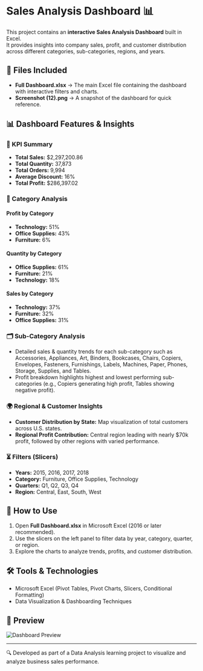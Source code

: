 # Sales Analysis Dashboard 📊

This project contains an **interactive Sales Analysis Dashboard** built in Excel.  
It provides insights into company sales, profit, and customer distribution across different categories, sub-categories, regions, and years.

## 📂 Files Included
- **Full Dashboard.xlsx** → The main Excel file containing the dashboard with interactive filters and charts.
- **Screenshot (12).png** → A snapshot of the dashboard for quick reference.

## 📊 Dashboard Features & Insights

### 🔑 KPI Summary
- **Total Sales:** $2,297,200.86  
- **Total Quantity:** 37,873  
- **Total Orders:** 9,994  
- **Average Discount:** 16%  
- **Total Profit:** $286,397.02  

### 📂 Category Analysis

#### Profit by Category
- **Technology:** 51%  
- **Office Supplies:** 43%  
- **Furniture:** 6%  

#### Quantity by Category
- **Office Supplies:** 61%  
- **Furniture:** 21%  
- **Technology:** 18%  

#### Sales by Category
- **Technology:** 37%  
- **Furniture:** 32%  
- **Office Supplies:** 31%  

### 🗂 Sub-Category Analysis
- Detailed sales & quantity trends for each sub-category such as Accessories, Appliances, Art, Binders, Bookcases, Chairs, Copiers, Envelopes, Fasteners, Furnishings, Labels, Machines, Paper, Phones, Storage, Supplies, and Tables.  
- Profit breakdown highlights highest and lowest performing sub-categories (e.g., Copiers generating high profit, Tables showing negative profit).

### 🌍 Regional & Customer Insights
- **Customer Distribution by State:** Map visualization of total customers across U.S. states.  
- **Regional Profit Contribution:** Central region leading with nearly $70k profit, followed by other regions with varied performance.

### ⏳ Filters (Slicers)
- **Years:** 2015, 2016, 2017, 2018  
- **Category:** Furniture, Office Supplies, Technology  
- **Quarters:** Q1, Q2, Q3, Q4  
- **Region:** Central, East, South, West  

## 🚀 How to Use
1. Open **Full Dashboard.xlsx** in Microsoft Excel (2016 or later recommended).
2. Use the slicers on the left panel to filter data by year, category, quarter, or region.
3. Explore the charts to analyze trends, profits, and customer distribution.

## 🛠️ Tools & Technologies
- Microsoft Excel (Pivot Tables, Pivot Charts, Slicers, Conditional Formatting)
- Data Visualization & Dashboarding Techniques

## 📸 Preview
![Dashboard Preview](Screenshot%20(12).png)

---
🔍 Developed as part of a Data Analysis learning project to visualize and analyze business sales performance.

   

